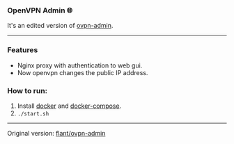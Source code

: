 ### OpenVPN Admin 🌐
It's an edited version of [ovpn-admin](https://github.com/flant/ovpn-admin).

------

### Features
- Nginx proxy with authentication to web gui.
- Now openvpn changes the public IP address.

### How to run:
1. Install [docker](https://www.docker.com/) and [docker-compose](https://docs.docker.com/compose/).
2. `./start.sh`

------
Original version: [flant/ovpn-admin](https://github.com/flant/ovpn-admin)